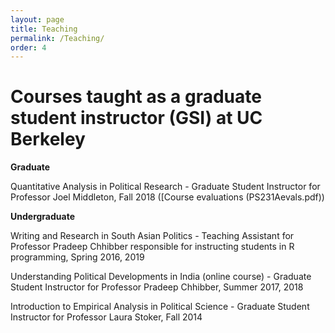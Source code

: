 ```yaml
---
layout: page
title: Teaching
permalink: /Teaching/
order: 4
---
```


# Courses taught as a graduate student instructor (GSI) at UC Berkeley

**Graduate**

Quantitative Analysis in Political Research - Graduate Student Instructor for Professor Joel Middleton, Fall 2018 ([Course evaluations (PS231Aevals.pdf))

**Undergraduate**

Writing and Research in South Asian Politics - Teaching Assistant for Professor Pradeep Chhibber responsible for instructing students in R programming, Spring 2016, 2019

Understanding Political Developments in India (online course) - Graduate Student Instructor for Professor Pradeep Chhibber, Summer 2017, 2018

Introduction to Empirical Analysis in Political Science - Graduate Student Instructor for Professor Laura Stoker, Fall 2014